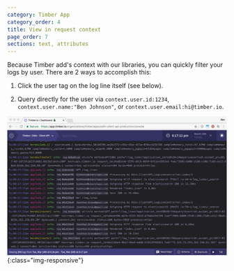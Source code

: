 ```yaml
---
category: Timber App
category_order: 4
title: View in request context
page_order: 7
sections: text, attributes
---
```


Because Timber add's context with our libraries, you can quickly filter your logs by user.
There are 2 ways to accomplish this:

1. Click the user tag on the log line itself (see below).

2. Query directly for the user via `context.user.id:1234`, `context.user.name:"Ben Johnson"`,
   or `context.user.email:hi@timber.io`.

![Tail a user](/assets/img/docs/tail-a-user.gif){:class="img-responsive"}

